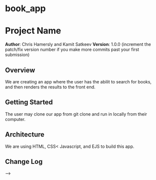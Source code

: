 # book_app

# Project Name

**Author**: Chris Hamersly and Kamit Satkeev
**Version**: 1.0.0 (increment the patch/fix version number if you make more commits past your first submission)

## Overview
We are creating an app where the user has the abilit to search for books, and then renders the results to the front end. 

## Getting Started
The user may clone our app from git clone and run in locally from their computer. 

## Architecture
We are using HTML, CSS< Javascript, and EJS to build this app. 

## Change Log
<!-- Use this area to document the iterative changes made to your application as each feature is successfully implemented. Use time stamps. Here's an examples:

01-01-2001 4:59pm - Application now has a fully-functional express server, with GET and POST routes for the book resource.

## Credits and Collaborations
<!-- Give credit (and a link) to other people or resources that helped you build this application. -->
-->